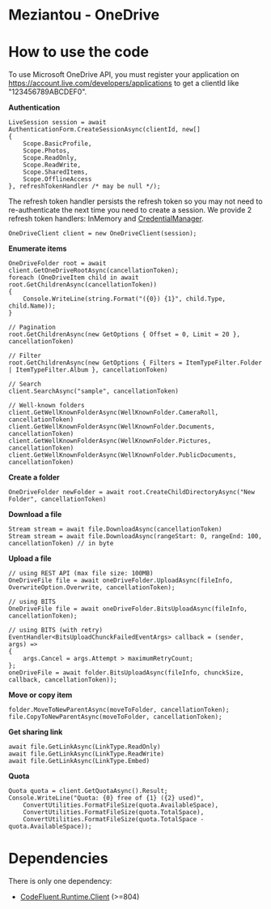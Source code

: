 # Meziantou - OneDrive

# How to use the code

To use Microsoft OneDrive API, you must register your application on <https://account.live.com/developers/applications> to get a clientId like "123456789ABCDEF0".

**Authentication**

	LiveSession session = await AuthenticationForm.CreateSessionAsync(clientId, new[]
	{
	    Scope.BasicProfile,
	    Scope.Photos,
	    Scope.ReadOnly,
	    Scope.ReadWrite,
	    Scope.SharedItems,
	    Scope.OfflineAccess
	}, refreshTokenHandler /* may be null */);

The refresh token handler persists the refresh token so you may not need to re-authenticate the next time you need to create a session. We provide 2 refresh token handlers: InMemory and [CredentialManager](https://gist.github.com/meziantou/10311113).


    OneDriveClient client = new OneDriveClient(session);

**Enumerate items**

    OneDriveFolder root = await client.GetOneDriveRootAsync(cancellationToken);
    foreach (OneDriveItem child in await root.GetChildrenAsync(cancellationToken))
    {
        Console.WriteLine(string.Format("({0}) {1}", child.Type, child.Name));
    }

	// Pagination
 	root.GetChildrenAsync(new GetOptions { Offset = 0, Limit = 20 }, cancellationToken)

	// Filter
	root.GetChildrenAsync(new GetOptions { Filters = ItemTypeFilter.Folder | ItemTypeFilter.Album }, cancellationToken)

	// Search
	client.SearchAsync("sample", cancellationToken)

	// Well-known folders
	client.GetWellKnownFolderAsync(WellKnownFolder.CameraRoll, cancellationToken)
	client.GetWellKnownFolderAsync(WellKnownFolder.Documents, cancellationToken)
	client.GetWellKnownFolderAsync(WellKnownFolder.Pictures, cancellationToken)
	client.GetWellKnownFolderAsync(WellKnownFolder.PublicDocuments, cancellationToken)

**Create a folder**

    OneDriveFolder newFolder = await root.CreateChildDirectoryAsync("New Folder", cancellationToken)

**Download a file**
    
	Stream stream = await file.DownloadAsync(cancellationToken)
    Stream stream = await file.DownloadAsync(rangeStart: 0, rangeEnd: 100, cancellationToken) // in byte

**Upload a file**

	// using REST API (max file size: 100MB)
    OneDriveFile file = await oneDriveFolder.UploadAsync(fileInfo, OverwriteOption.Overwrite, cancellationToken);

	// using BITS
	OneDriveFile file = await oneDriveFolder.BitsUploadAsync(fileInfo, cancellationToken);

	// using BITS (with retry)
    EventHandler<BitsUploadChunckFailedEventArgs> callback = (sender, args) =>
    {
        args.Cancel = args.Attempt > maximumRetryCount;
    };
    oneDriveFile = await folder.BitsUploadAsync(fileInfo, chunckSize, callback, cancellationToken));

**Move or copy item**

    folder.MoveToNewParentAsync(moveToFolder, cancellationToken);
    file.CopyToNewParentAsync(moveToFolder, cancellationToken);

**Get sharing link**

    await file.GetLinkAsync(LinkType.ReadOnly)
	await file.GetLinkAsync(LinkType.ReadWrite)
	await file.GetLinkAsync(LinkType.Embed)

**Quota**

	Quota quota = client.GetQuotaAsync().Result;
    Console.WriteLine("Quota: {0} free of {1} ({2} used)",
    	ConvertUtilities.FormatFileSize(quota.AvailableSpace),
        ConvertUtilities.FormatFileSize(quota.TotalSpace),
        ConvertUtilities.FormatFileSize(quota.TotalSpace - quota.AvailableSpace));

# Dependencies

There is only one dependency:

- [CodeFluent.Runtime.Client](http://www.softfluent.com/products/codefluent-runtime-client) (>=804)